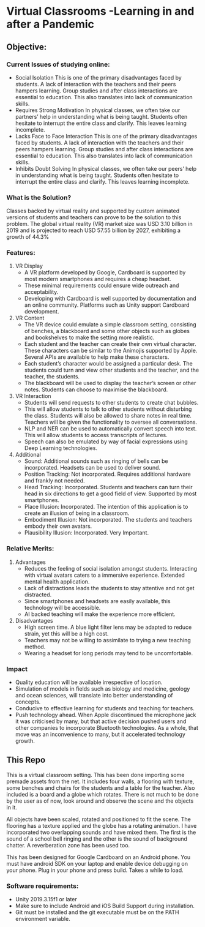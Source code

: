 # Virtual Classrooms -Learning in and after a Pandemic

## Objective:
### Current Issues of studying online:
- Social Isolation
This is one of the primary disadvantages faced by students. A lack of interaction with the teachers and their peers hampers learning. Group studies and after class interactions are essential to education. This also translates into lack of communication skills.
- Requires Strong Motivation
In physical classes, we often take our partners’ help in understanding what is being taught. Students often hesitate to interrupt the entire class and clarify. This leaves learning incomplete.
- Lacks Face to Face Interaction
This is one of the primary disadvantages faced by students. A lack of interaction with the teachers and their peers hampers learning. Group studies and after class interactions are essential to education. This also translates into lack of communication skills.
- Inhibits Doubt Solving
In physical classes, we often take our peers’ help in understanding what is being taught. Students often hesitate to interrupt the entire class and clarify. This leaves learning incomplete.

### What is the Solution?
Classes backed by virtual reality and supported by custom animated versions of students and teachers can prove to be the solution to this problem.
The global virtual reality (VR) market size was USD 3.10 billion in 2019 and is projected to reach USD 57.55 billion by 2027, exhibiting a growth of 44.3%

### Features:
1. VR Display
    - A VR platform developed by Google, Cardboard is supported by most modern smartphones and requires a cheap headset. 
    - These minimal requirements could ensure wide outreach and acceptability.
    - Developing with Cardboard is well supported by documentation and an online community. Platforms such as Unity support Cardboard development. 
2. VR Content
    - The VR device could emulate a simple classroom setting, consisting of benches, a blackboard and some other objects such as globes and bookshelves to make the setting more realistic.
    - Each student and the teacher can create their own virtual character. These characters can be similar to the Animojis supported by Apple. Several APIs are available to help make these characters.
    - Each student’s character would be assigned a particular desk. The students could turn and view other students and the teacher, and the teacher, the students.
    - The blackboard will be used to display the teacher’s screen or other notes. Students can choose to maximise the blackboard.
3. VR Interaction
    - Students will send requests to other students to create chat bubbles.
    - This will allow students to talk to other students without disturbing the class. Students will also be allowed to share notes in real time. Teachers will be given the functionality to oversee all conversations.
    - NLP and NER can be used to automatically convert speech into text. This will allow students to access transcripts of lectures.   
    - Speech can also be emulated by way of facial expressions using Deep Learning technologies. 
4. Additional
    - Sound: Additional sounds such as ringing of bells can be incorporated. Headsets can be used to deliver sound. 
    - Position Tracking: Not incorporated. Requires additional hardware and frankly not needed. 
    - Head Tracking: Incorporated. Students and teachers can turn their head in six directions to get a good field of view. Supported by most smartphones.
    - Place Illusion: Incorporated. The intention of this application is to create an illusion of being in a classroom.
    - Embodiment Illusion: Not incorporated. The students and teachers embody their own avatars.
    - Plausibility Illusion: Incorporated. Very Important.

### Relative Merits:
1. Advantages
    - Reduces the feeling of social isolation amongst students. Interacting with virtual avatars caters to a immersive experience. Extended mental health application.
    - Lack of distractions leads the students to stay attentive and not get distracted.
    - Since smartphones and headsets are easily available, this technology will be accessible.
    - AI backed teaching will make the experience more efficient.
2. Disadvantages
    - High screen time. A blue light filter lens may be adapted to reduce strain, yet this will be a high cost.
    - Teachers may not be willing to assimilate to trying a new teaching method.
    - Wearing a headset for long periods may tend to be uncomfortable. 

### Impact
 - Quality education will be available irrespective of location. 
 - Simulation of models in fields such as biology and medicine, geology and ocean sciences, will translate into better understanding of concepts. 
 - Conducive to effective learning for students and teaching for teachers. 
 - Push technology ahead. When Apple discontinued the microphone jack it was criticised by many, but that active decision pushed users and other companies to incorporate Bluetooth technologies. As a whole, that move was an inconvenience to many, but it accelerated technology growth.

## This Repo

This is a virtual classroom setting. This has been done importing some premade assets from the net. It includes four walls, a flooring with texture, some benches and chairs for the students and a table for the teacher. Also included is a board and a globe which rotates. There is not much to be done by the user as of now, look around and observe the scene and the objects in it.

All objects have been scaled, rotated and positioned to fit the scene. The flooring has a texture applied and the globe has a rotating animation. I have incorporated two overlapping sounds and have mixed them. The first is the sound of a school bell ringing and the other is the sound of background chatter. A reverberation zone has been used too.

This has been designed for Google Cardboard on an Android phone. You must have android SDK on your laptop and enable device debugging on your phone. Plug in your phone and press build. Takes a while to load. 

### Software requirements:
- Unity 2019.3.15f1 or later
- Make sure to include Android and iOS Build Support during installation.
- Git must be installed and the git executable must be on the PATH environment variable.




